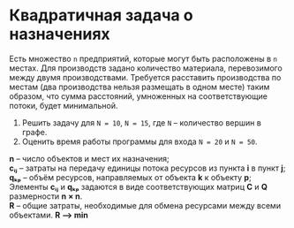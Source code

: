 
# Квадратичная задача о назначениях
Есть множество `n` предприятий, которые могут быть расположены в `n` местах. Для производств задано количество материала, перевозимого между двумя производствами. Требуется расставить производства по местам (два производства нельзя размещать в одном месте) таким образом, что сумма расстояний, умноженных на соответствующие потоки, будет минимальной. 

1. Решить задачу для `N = 10`, `N = 15`, где `N` – количество вершин в графе. 
2. Оценить время работы программы для входа `N = 20` и `N = 50`.

**n** – число объектов и мест их назначения; \
**cᵢⱼ** – затраты на передачу единицы потока ресурсов из пункта **i** в пункт **j**; \
**qₖₚ** – объём ресурсов, направляемых от объекта **k** к объекту **p**; \
Элементы **cᵢⱼ** и **qₖₚ** задаются в виде соответствующих матриц **C** и **Q** размерности **n × n**. \
**R** – общие затраты, необходимые для обмена ресурсами между всеми объектами. **R ⟶ min**
